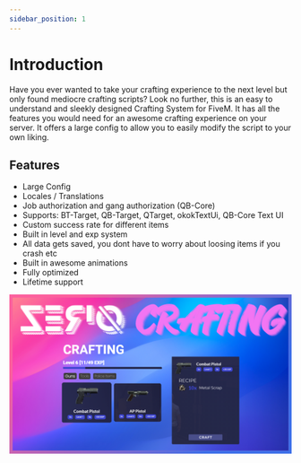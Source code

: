 ```yaml
---
sidebar_position: 1
---
```


# Introduction

Have you ever wanted to take your crafting experience to the next level but only found mediocre crafting scripts? Look no further, this is an easy to understand and sleekly designed Crafting System for FiveM. It has all the features you would need for an awesome crafting experience on your server. It offers a large config to allow you to easily modify the script to your own liking.

## Features

- Large Config
- Locales / Translations
- Job authorization and gang authorization (QB-Core)
- Supports: BT-Target, QB-Target, QTarget, okokTextUi, QB-Core Text UI
- Custom success rate for different items
- Built in level and exp system
- All data gets saved, you dont have to worry about loosing items if you crash etc
- Built in awesome animations
- Fully optimized
- Lifetime support

![Introduction Image](./assets/images/introduction1.png)
